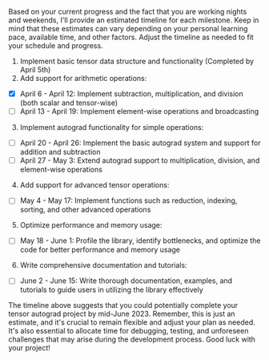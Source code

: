 Based on your current progress and the fact that you are working nights and weekends, I'll provide an estimated timeline for each milestone. Keep in mind that these estimates can vary depending on your personal learning pace, available time, and other factors. Adjust the timeline as needed to fit your schedule and progress.

1. Implement basic tensor data structure and functionality (Completed by April 5th)
2. Add support for arithmetic operations:
- [x] April 6 - April 12: Implement subtraction, multiplication, and division (both scalar and tensor-wise)
- [ ] April 13 - April 19: Implement element-wise operations and broadcasting
3. Implement autograd functionality for simple operations:
- [ ] April 20 - April 26: Implement the basic autograd system and support for addition and subtraction
- [ ] April 27 - May 3: Extend autograd support to multiplication, division, and element-wise operations
4. Add support for advanced tensor operations:
- [ ] May 4 - May 17: Implement functions such as reduction, indexing, sorting, and other advanced operations
5. Optimize performance and memory usage:
- [ ] May 18 - June 1: Profile the library, identify bottlenecks, and optimize the code for better performance and memory usage
6. Write comprehensive documentation and tutorials:
- [ ] June 2 - June 15: Write thorough documentation, examples, and tutorials to guide users in utilizing the library effectively

The timeline above suggests that you could potentially complete your tensor autograd project by mid-June 2023. Remember, this is just an estimate, and it's crucial to remain flexible and adjust your plan as needed. It's also essential to allocate time for debugging, testing, and unforeseen challenges that may arise during the development process. Good luck with your project!
